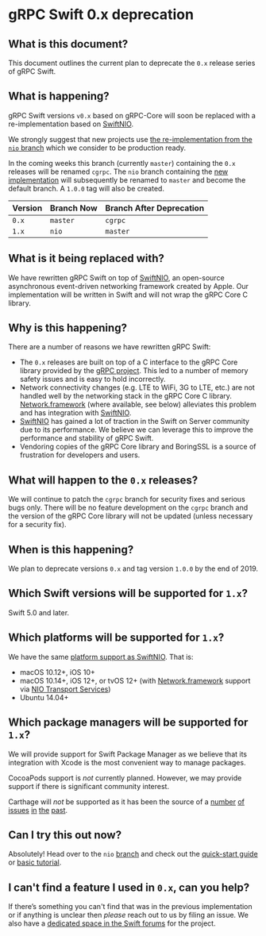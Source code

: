 # gRPC Swift 0.x deprecation

## What is this document?

This document outlines the current plan to deprecate the `0.x` release series of gRPC Swift.

## What is happening?

gRPC Swift versions `v0.x` based on gRPC-Core will soon be replaced with a re-implementation based on [SwiftNIO][nio].

We strongly suggest that new projects use [the re-implementation from the `nio` branch][nio-branch] which we consider to be production ready.

In the coming weeks this branch (currently `master`) containing the `0.x` releases will be renamed `cgrpc`. The `nio` branch containing the [new implementation][nio-branch] will subsequently be renamed to `master` and become the default branch. A `1.0.0` tag will also be created.

Version | Branch Now | Branch After Deprecation
--------|------------|-------------------------
`0.x`   | `master`   | `cgrpc`
`1.x`   | `nio`      | `master`

## What is it being replaced with?

We have rewritten gRPC Swift on top of [SwiftNIO][nio], an open-source asynchronous event-driven networking framework created by Apple. Our implementation will be written in Swift and will not wrap the gRPC Core C library.

## Why is this happening?

There are a number of reasons we have rewritten gRPC Swift:

- The `0.x` releases are built on top of a C interface to the gRPC Core library provided by the [gRPC project][grpc]. This led to a number of memory safety issues and is easy to hold incorrectly.
- Network connectivity changes (e.g. LTE to WiFi, 3G to LTE, etc.) are not handled well by the networking stack in the gRPC Core C library. [Network.framework][network-framework] (where available, see below) alleviates this problem and has integration with [SwiftNIO][nio].
- [SwiftNIO][nio] has gained a lot of traction in the Swift on Server community due to its performance. We believe we can leverage this to improve the performance and stability of gRPC Swift.
- Vendoring copies of the gRPC Core library and BoringSSL is a source of frustration for developers and users.

## What will happen to the `0.x` releases?

We will continue to patch the `cgrpc` branch for security fixes and serious bugs only. There will be no feature development on the `cgrpc` branch and the version of the gRPC Core library will not be updated (unless necessary for a security fix).

## When is this happening?

We plan to deprecate versions `0.x` and tag version `1.0.0` by the end of 2019.

## Which Swift versions will be supported for `1.x`?

Swift 5.0 and later.

## Which platforms will be supported for `1.x`?

We have the same [platform support as SwiftNIO][nio-platforms]. That is:

* macOS 10.12+, iOS 10+
* macOS 10.14+, iOS 12+, or tvOS 12+ (with [Network.framework][network-framework] support via [NIO Transport Services][nio-ts])
* Ubuntu 14.04+

## Which package managers will be supported for `1.x`?

We will provide support for Swift Package Manager as we believe that its integration with Xcode is the most convenient way to manage packages.

CocoaPods support is _not_ currently planned. However, we may provide support if there is significant community interest.

Carthage will _not_ be supported as it has been the source of a [number][carthage0] [of][carthage1] [issues][carthage2] [in][carthage3] [the][carthage4] [past][carthage5].

## Can I try this out now?

Absolutely! Head over to the `nio` [branch][nio-branch] and check out the [quick-start guide][quick-start] or [basic tutorial][basic-tutorial].

## I can't find a feature I used in `0.x`, can you help?

If there’s something you can't find that was in the previous implementation or if anything is unclear then _please_ reach out to us by filing an issue. We also have a [dedicated space in the Swift forums][forums] for the project.


[nio]: https://github.com/apple/swift-nio
[nio-branch]: https://github.com/grpc/grpc-swift/tree/nio
[nio-platforms]: https://github.com/apple/swift-nio#supported-platforms
[nio-ts]: https://github.com/apple/swift-nio-transport-services
[network-framework]: https://developer.apple.com/documentation/network
[grpc]: https://github.com/grpc/grpc
[quick-start]: https://github.com/grpc/grpc-swift/blob/nio/docs/quick-start.md
[basic-tutorial]: https://github.com/grpc/grpc-swift/blob/nio/docs/basic-tutorial.md
[readme]: https://github.com/grpc/grpc-swift/blob/nio/README.md
[forums]: https://forums.swift.org/c/related-projects/grpc-swift
[carthage0]: https://github.com/grpc/grpc-swift/issues/329
[carthage1]: https://github.com/grpc/grpc-swift/issues/449
[carthage2]: https://github.com/grpc/grpc-swift/issues/495
[carthage3]: https://github.com/grpc/grpc-swift/issues/507
[carthage4]: https://github.com/grpc/grpc-swift/issues/604
[carthage5]: https://github.com/grpc/grpc-swift/issues/615
